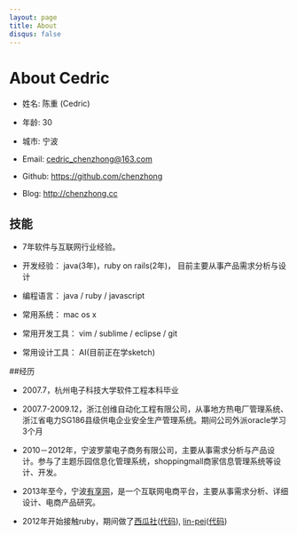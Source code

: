 ```yaml
---
layout: page
title: About
disqus: false
---
```


# About Cedric

- 姓名: 陈重 (Cedric)

- 年龄: 30

- 城市: 宁波

- Email: cedric_chenzhong@163.com

- Github: https://github.com/chenzhong

- Blog: http://chenzhong.cc


## 技能

- 7年软件与互联网行业经验。

- 开发经验： java(3年)，ruby on rails(2年)， 目前主要从事产品需求分析与设计

- 编程语言： java / ruby / javascript

- 常用系统： mac os x

- 常用开发工具： vim / sublime / eclipse / git 

- 常用设计工具： AI(目前正在学sketch)



##经历

- 2007.7，杭州电子科技大学软件工程本科毕业

- 2007.7-2009.12，浙江创维自动化工程有限公司，从事地方热电厂管理系统、浙江省电力SG186县级供电企业安全生产管理系统。期间公司外派oracle学习3个月

- 2010－2012年，宁波罗蒙电子商务有限公司，主要从事需求分析与产品设计。参与了主题乐园信息化管理系统，shoppingmall商家信息管理系统等设计、开发。

- 2013年至今，宁波[有享网](http://www.yofogo.com)，是一个互联网电商平台，主要从事需求分析、详细设计、电商产品研究。

- 2012年开始接触ruby，期间做了[西瓜社](http://www.xiguashe.com)([代码](https://github.com/wikimo/xiguashe)), [lin-pei](http://www.ling-pei.com)([代码](http://git.oschina.net/chenzhong/lin_pei_offical))


